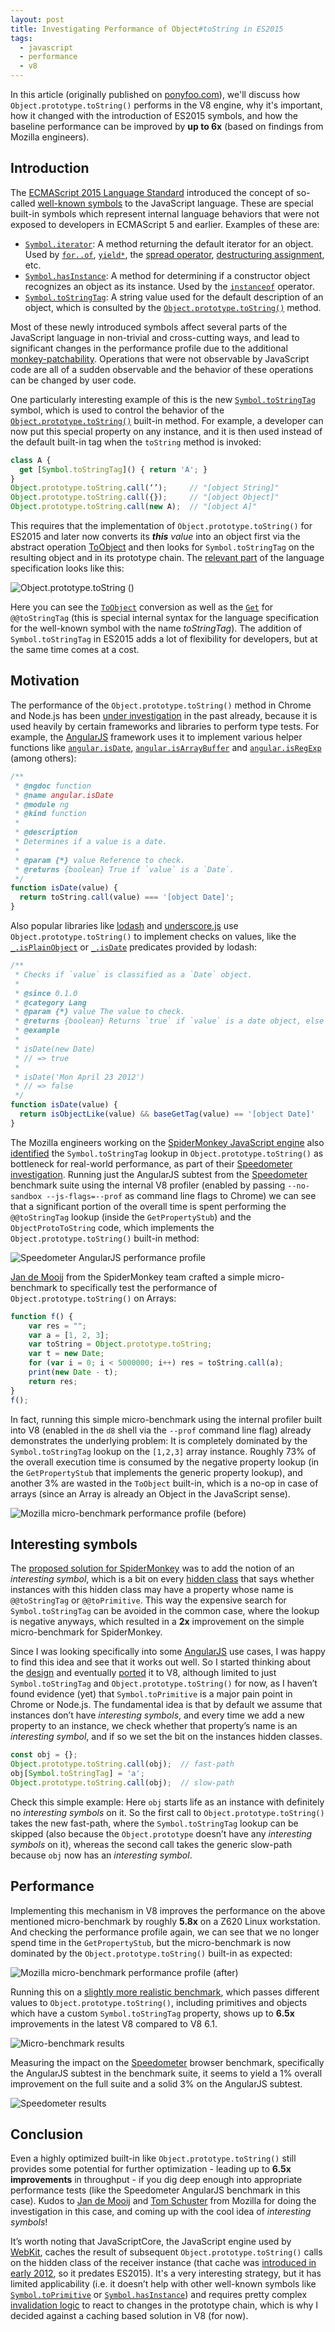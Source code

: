 ```yaml
---
layout: post
title: Investigating Performance of Object#toString in ES2015
tags:
  - javascript
  - performance
  - v8
---
```


In this article (originally published on [ponyfoo.com](https://ponyfoo.com/articles/investigating-performance-object-prototype-to-string-es2015)), we'll discuss how `Object.prototype.toString()`  performs in the V8 engine, why it's important, how it changed with the introduction of ES2015 symbols, and how the baseline performance can be improved by **up to 6x** (based on findings from Mozilla engineers).

## Introduction

The [ECMAScript 2015 Language Standard](http://ecma-international.org/ecma-262/6.0/) introduced the concept of so-called [well-known symbols](https://developer.mozilla.org/en/docs/Web/JavaScript/Reference/Global_Objects/Symbol#Well-known_symbols) to the JavaScript language. These are special built-in symbols which represent internal language behaviors that were not exposed to developers in ECMAScript 5 and earlier. Examples of these are:

  - [`Symbol.iterator`](https://developer.mozilla.org/en-US/docs/Web/JavaScript/Reference/Global_Objects/Symbol/iterator): A method returning the default iterator for an object. Used by [`for..of`](https://developer.mozilla.org/en-US/docs/Web/JavaScript/Reference/Statements/for...of), [`yield*`](https://developer.mozilla.org/en-US/docs/Web/JavaScript/Reference/Operators/yield*), the [spread operator](https://developer.mozilla.org/en-US/docs/Web/JavaScript/Reference/Operators/Spread_operator), [destructuring assignment](https://developer.mozilla.org/en-US/docs/Web/JavaScript/Reference/Operators/Destructuring_assignment), etc.
  - [`Symbol.hasInstance`](https://developer.mozilla.org/en-US/docs/Web/JavaScript/Reference/Global_Objects/Symbol/hasInstance): A method for determining if a constructor object recognizes an object as its instance. Used by the [`instanceof`](https://developer.mozilla.org/en-US/docs/Web/JavaScript/Reference/Operators/instanceof) operator.
  - [`Symbol.toStringTag`](https://developer.mozilla.org/en-US/docs/Web/JavaScript/Reference/Global_Objects/Symbol/toStringTag): A string value used for the default description of an object, which is consulted by the [`Object.prototype.toString()`](https://developer.mozilla.org/en-US/docs/Web/JavaScript/Reference/Global_Objects/Object/toString) method.

Most of these newly introduced symbols affect several parts of the JavaScript language in non-trivial and cross-cutting ways, and lead to significant changes in the performance profile due to the additional [monkey-patchability](https://en.wikipedia.org/wiki/Monkey_patch). Operations that were not observable by JavaScript code are all of a sudden observable and the behavior of these operations can be changed by user code.

One particularly interesting example of this is the new [`Symbol.toStringTag`](https://developer.mozilla.org/en-US/docs/Web/JavaScript/Reference/Global_Objects/Symbol/toStringTag) symbol, which is used to control the behavior of the [`Object.prototype.toString()`](https://developer.mozilla.org/en-US/docs/Web/JavaScript/Reference/Global_Objects/Object/toString) built-in method. For example, a developer can now put this special property on any instance, and it is then used instead of the default built-in tag when the `toString` method is invoked:

```javascript
class A {
  get [Symbol.toStringTag]() { return 'A'; }
}
Object.prototype.toString.call(‘’);     // "[object String]"
Object.prototype.toString.call({});     // "[object Object]"
Object.prototype.toString.call(new A);  // "[object A]"
```

This requires that the implementation of `Object.prototype.toString()` for ES2015 and later now converts its **_this_** *value* into an object first via the abstract operation [ToObject](https://tc39.github.io/ecma262/#sec-toobject) and then looks for `Symbol.toStringTag` on the resulting object and in its prototype chain. The [relevant part](https://tc39.github.io/ecma262/#sec-object.prototype.tostring) of the language specification looks like this:

![Object.prototype.toString ()](/images/2017/object-prototype-to-string-20170814.png)

Here you can see the [`ToObject`](https://tc39.github.io/ecma262/#sec-toobject) conversion as well as the [`Get`](https://tc39.github.io/ecma262/#sec-get-o-p) for `@@toStringTag` (this is special internal syntax for the language specification for the well-known symbol with the name *toStringTag*). The addition of `Symbol.toStringTag` in ES2015 adds a lot of flexibility for developers, but at the same time comes at a cost.

## Motivation

The performance of the `Object.prototype.toString()` method in Chrome and Node.js has been [under investigation](http://crbug.com/v8/5175) in the past already, because it is used heavily by certain frameworks and libraries to perform type tests. For example, the [AngularJS](https://angularjs.org/) framework uses it to implement various helper functions like [`angular.isDate`](https://github.com/angular/angular.js/blob/464dde8bd12d9be8503678ac5752945661e006a5/src/Angular.js#L616-L630), [`angular.isArrayBuffer`](https://github.com/angular/angular.js/blob/464dde8bd12d9be8503678ac5752945661e006a5/src/Angular.js#L739-L741) and [`angular.isRegExp`](https://github.com/angular/angular.js/blob/464dde8bd12d9be8503678ac5752945661e006a5/src/Angular.js#L680-L689) (among others):

```javascript
/**
 * @ngdoc function
 * @name angular.isDate
 * @module ng
 * @kind function
 *
 * @description
 * Determines if a value is a date.
 *
 * @param {*} value Reference to check.
 * @returns {boolean} True if `value` is a `Date`.
 */
function isDate(value) {
  return toString.call(value) === '[object Date]';
}
```

Also popular libraries like [lodash](https://lodash.com/) and [underscore.js](http://underscorejs.org/) use `Object.prototype.toString()` to implement checks on values, like the [`_.isPlainObject`](https://github.com/lodash/lodash/blob/6cb3460fcefe66cb96e55b82c6febd2153c992cc/isPlainObject.js#L13-L50) or [`_.isDate`](https://github.com/lodash/lodash/blob/6cb3460fcefe66cb96e55b82c6febd2153c992cc/isDate.js#L8-L25) predicates provided by lodash:

```javascript
/**
 * Checks if `value` is classified as a `Date` object.
 *
 * @since 0.1.0
 * @category Lang
 * @param {*} value The value to check.
 * @returns {boolean} Returns `true` if `value` is a date object, else `false`.
 * @example
 *
 * isDate(new Date)
 * // => true
 *
 * isDate('Mon April 23 2012')
 * // => false
 */
function isDate(value) {
  return isObjectLike(value) && baseGetTag(value) == '[object Date]'
}
```

The Mozilla engineers working on the [SpiderMonkey JavaScript engine](https://developer.mozilla.org/en-US/docs/Mozilla/Projects/SpiderMonkey) also [identified](https://bugzilla.mozilla.org/show_bug.cgi?id=1369042) the `Symbol.toStringTag` lookup in `Object.prototype.toString()` as bottleneck for real-world performance, as part of their [Speedometer investigation](https://bugzilla.mozilla.org/show_bug.cgi?id=1245279). Running just the AngularJS subtest from the [Speedometer](http://browserbench.org/Speedometer) benchmark suite using the internal V8 profiler (enabled by passing `--no-sandbox --js-flags=--prof` as command line flags to Chrome) we can see that a significant portion of the overall time is spent performing the `@@toStringTag` lookup (inside the `GetPropertyStub`) and the `ObjectProtoToString` code, which implements the `Object.prototype.toString()` built-in method:

![Speedometer AngularJS performance profile](/images/2017/angular-before-20170814.png)

[Jan de Mooij](https://twitter.com/jandemooij) from the SpiderMonkey team crafted a simple micro-benchmark to specifically test the performance of `Object.prototype.toString()` on Arrays:

```javascript
function f() {
    var res = "";
    var a = [1, 2, 3];
    var toString = Object.prototype.toString;
    var t = new Date;
    for (var i = 0; i < 5000000; i++) res = toString.call(a);
    print(new Date - t);
    return res;
}
f();
```

In fact, running this simple micro-benchmark using the internal profiler built into V8  (enabled in the `d8` shell via the `--prof` command line flag) already demonstrates the underlying problem: It is completely dominated by the `Symbol.toStringTag` lookup on the `[1,2,3]` array instance. Roughly 73% of the overall execution time is consumed by the negative property lookup (in the `GetPropertyStub` that implements the generic property lookup), and another 3% are wasted in the `ToObject` built-in, which is a no-op in case of arrays (since an Array is already an Object in the JavaScript sense).

![Mozilla micro-benchmark performance profile (before)](/images/2017/mozilla-before-20170814.png)

## Interesting symbols

The [proposed solution for SpiderMonkey](https://bugzilla.mozilla.org/show_bug.cgi?id=1369042#c0) was to add the notion of an *interesting symbol*, which is a bit on every [hidden class](https://github.com/v8/v8/wiki/Design%20Elements) that says whether instances with this hidden class may have a property whose name is `@@toStringTag` or `@@toPrimitive`. This way the expensive search for `Symbol.toStringTag` can be avoided in the common case, where the lookup is negative anyways, which resulted in a **2x** improvement on the simple micro-benchmark for SpiderMonkey.

Since I was looking specifically into some [AngularJS](https://angularjs.org/) use cases, I was happy to find this idea and see that it works out well. So I started thinking about the [design](https://docs.google.com/document/d/1q_Y2YM8S055RF1R6qvDe65kOEVO99tdviI1vaDcbnmc/edit#) and eventually [ported](https://chromium-review.googlesource.com/c/593620) it to V8, although limited to just `Symbol.toStringTag` and `Object.prototype.toString()` for now, as I haven’t found evidence (yet) that `Symbol.toPrimitive` is a major pain point in Chrome or Node.js. The fundamental idea is that by default we assume that instances don’t have *interesting symbols*, and every time we add a new property to an instance, we check whether that property’s name is an *interesting symbol*, and if so we set the bit on the instances hidden classes.

```javascript
const obj = {};
Object.prototype.toString.call(obj);  // fast-path
obj[Symbol.toStringTag] = 'a';
Object.prototype.toString.call(obj);  // slow-path
```

Check this simple example: Here `obj` starts life as an instance with definitely no *interesting symbols* on it. So the first call to `Object.prototype.toString()` takes the new fast-path, where the `Symbol.toStringTag` lookup can be skipped (also because the `Object.prototype` doesn’t have any *interesting symbols* on it), whereas the second call takes the generic slow-path because `obj` now has an *interesting symbol*.

## Performance

Implementing this mechanism in V8 improves the performance on the above mentioned micro-benchmark by roughly **5.8x** on a Z620 Linux workstation. And checking the performance profile again, we can see that we no longer spend time in the `GetPropertyStub`, but the micro-benchmark is now dominated by the `Object.prototype.toString()` built-in as expected:

![Mozilla micro-benchmark performance profile (after)](/images/2017/mozilla-after-20170814.png)

Running this on a [slightly more realistic benchmark](https://gist.github.com/bmeurer/cc4a6c97d244eb4c8c0738bd4b8c3319), which passes different values to `Object.prototype.toString()`, including primitives and objects which have a custom `Symbol.toStringTag` property, shows up to **6.5x** improvements in the latest V8 compared to V8 6.1.

![Micro-benchmark results](/images/2017/results-microbenchmark-20170814.png)

Measuring the impact on the [Speedometer](http://browserbench.org/Speedometer) browser benchmark, specifically the AngularJS subtest in the benchmark suite, it seems to yield a 1% overall improvement on the full suite and a solid 3% on the AngularJS subtest.

![Speedometer results](/images/2017/results-speedometer-20170814.png)

## Conclusion

Even a highly optimized built-in like `Object.prototype.toString()` still provides some potential for further optimization - leading up to **6.5x improvements** in throughput - if you dig deep enough into appropriate performance tests (like the Speedometer AngularJS benchmark in this case). Kudos to [Jan de Mooij](https://twitter.com/jandemooij) and [Tom Schuster](http://twitter.com/evilpies) from Mozilla for doing the investigation in this case, and coming up with the cool idea of *interesting symbols*!

It’s worth noting that JavaScriptCore, the JavaScript engine used by [WebKit](https://webkit.org/), caches the result of subsequent `Object.prototype.toString()` calls on the hidden class of the receiver instance (that cache was [introduced in early 2012](https://bugs.webkit.org/show_bug.cgi?id=84781), so it predates ES2015). It's a very interesting strategy, but it has limited applicability (i.e. it doesn’t help with other well-known symbols like [`Symbol.toPrimitive`](https://developer.mozilla.org/en-US/docs/Web/JavaScript/Reference/Global_Objects/Symbol/toPrimitive) or [`Symbol.hasInstance`](https://developer.mozilla.org/en-US/docs/Web/JavaScript/Reference/Global_Objects/Symbol/hasInstance)) and requires pretty complex [invalidation logic](https://github.com/WebKit/webkit/blob/29330a72e9d9e8a0fff4ec77c65eb18020695a96/Source/JavaScriptCore/runtime/StructureRareData.cpp#L113-L169) to react to changes in the prototype chain, which is why I decided against a caching based solution in V8 (for now).
